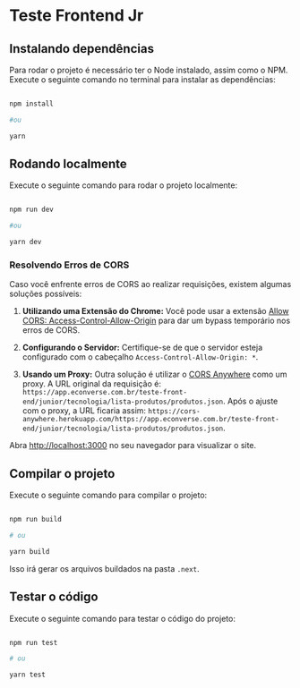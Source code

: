 # Teste Frontend Jr

## Instalando dependências

Para rodar o projeto é necessário ter o Node instalado, assim como o NPM.
Execute o seguinte comando no terminal para instalar as dependências:

```bash

npm install

#ou

yarn

```


## Rodando localmente

Execute o seguinte comando para rodar o projeto localmente:

```bash

npm run dev

#ou

yarn dev

```


### Resolvendo Erros de CORS

Caso você enfrente erros de CORS ao realizar requisições, existem algumas soluções possíveis:

1. **Utilizando uma Extensão do Chrome:** Você pode usar a extensão [Allow CORS: Access-Control-Allow-Origin](https://chromewebstore.google.com/detail/allow-cors-access-control/lhobafahddgcelffkeicbaginigeejlf?hl=pt-BR) para dar um bypass temporário nos erros de CORS.

2. **Configurando o Servidor:** Certifique-se de que o servidor esteja configurado com o cabeçalho `Access-Control-Allow-Origin: *`.

3. **Usando um Proxy:** Outra solução é utilizar o [CORS Anywhere](https://cors-anywhere.herokuapp.com/corsdemo) como um proxy. A URL original da requisição é: `https://app.econverse.com.br/teste-front-end/junior/tecnologia/lista-produtos/produtos.json`. Após o ajuste com o proxy, a URL ficaria assim: `https://cors-anywhere.herokuapp.com/https://app.econverse.com.br/teste-front-end/junior/tecnologia/lista-produtos/produtos.json`.

Abra [http://localhost:3000](http://localhost:3000) no seu navegador para visualizar o site.



## Compilar o projeto

Execute o seguinte comando para compilar o projeto:

```bash

npm run build

# ou

yarn build

```

Isso irá gerar os arquivos buildados na pasta `.next`.



## Testar o código

Execute o seguinte comando para testar o código do projeto:

```bash

npm run test

# ou

yarn test

```